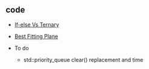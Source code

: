 ## code

* [If-else Vs Ternary](IfelseVsTernary.md)
* [Best Fitting Plane](BestFittingPlane.md)

* To do
    + std::priority_queue clear() replacement and time